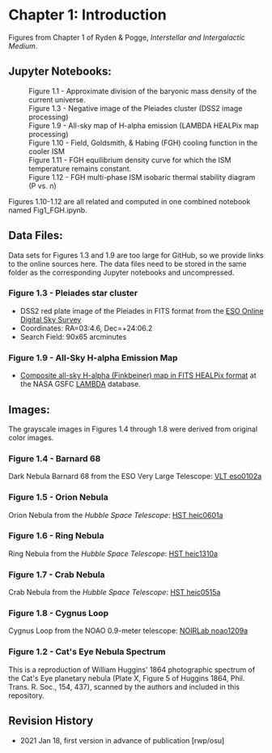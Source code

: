 # Chapter 1: Introduction

Figures from Chapter 1 of Ryden & Pogge, *Interstellar and Intergalactic Medium*.

## Jupyter Notebooks:
<dl>
  <dd>Figure 1.1 - Approximate division of the baryonic mass density of the current universe.
  <dd>Figure 1.3 - Negative image of the Pleiades cluster (DSS2 image processing)
  <dd>Figure 1.9 - All-sky map of H-alpha emission (LAMBDA HEALPix map processing)
  <dd>Figure 1.10 - Field, Goldsmith, & Habing (FGH) cooling function in the cooler ISM
  <dd>Figure 1.11 - FGH equilibrium density curve for which the ISM temperature remains constant.
  <dd>Figure 1.12 - FGH multi-phase ISM isobaric thermal stability diagram (P vs. n)
</dl>
Figures 1.10-1.12 are all related and computed in one combined notebook named Fig1_FGH.ipynb.

## Data Files:

Data sets for Figures 1.3 and 1.9 are too large for GitHub, so we provide links to the online sources here.  The data files need to be
stored in the same folder as the corresponding Jupyter notebooks and uncompressed.

### Figure 1.3 - Pleiades star cluster
 * DSS2 red plate image of the Pleiades in FITS format from the [ESO Online Digital Sky Survey](https://archive.eso.org/dss/dss)
 * Coordinates: RA=03:4.6, Dec=+24:06.2
 * Search Field: 90x65 arcminutes
 
### Figure 1.9 - All-Sky H-alpha Emission Map
 * [Composite all-sky H-alpha (Finkbeiner) map in FITS HEALPix format](https://lambda.gsfc.nasa.gov/product/foreground/fg_halpha_map.cfm) at the NASA GSFC [LAMBDA](https://lambda.gsfc.nasa.gov) database.
 
## Images:
The grayscale images in Figures 1.4 through 1.8 were derived from original color images.

### Figure 1.4 - Barnard 68
Dark Nebula Barnard 68 from the ESO Very Large Telescope: [VLT eso0102a](https://www.eso.org/public/images/eso0102a)

### Figure 1.5 - Orion Nebula
Orion Nebula from the *Hubble Space Telescope*: [HST heic0601a](https://esahubble.org/images/heic0601a)

### Figure 1.6 - Ring Nebula
Ring Nebula from the *Hubble Space Telescope*: [HST heic1310a](https://esahubble.org/images/heic1310a)

### Figure 1.7 - Crab Nebula
Crab Nebula from the *Hubble Space Telescope*: [HST heic0515a](https://esahubble.org/images/heic0515a)

### Figure 1.8 - Cygnus Loop
Cygnus Loop from the NOAO 0.9-meter telescope: [NOIRLab noao1209a](https://noirlab.edu/public/images/noao1209a)

### Figure 1.2 - Cat's Eye Nebula Spectrum
This is a reproduction of William Huggins' 1864 photographic spectrum of the Cat's Eye planetary nebula
(Plate X, Figure 5 of Huggins 1864, Phil. Trans. R. Soc., 154, 437), scanned by the authors and included
in this repository.

## Revision History

 * 2021 Jan 18, first version in advance of publication [rwp/osu]
